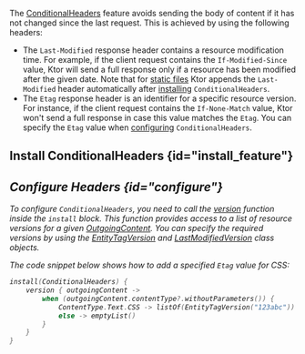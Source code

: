 [//]: # (title: Conditional Headers)

The [ConditionalHeaders](https://api.ktor.io/%ktor_version%/io.ktor.features/-conditional-headers/index.html) feature avoids sending the body of content if it has not changed since the last request. This is achieved by using the following headers:
* The `Last-Modified` response header contains a resource modification time. For example, if the client request contains the `If-Modified-Since` value, Ktor will send a full response only if a resource has been modified after the given date. Note that for [static files](Serving_Static_Content.md) Ktor appends the `Last-Modified` header automatically after [installing](#install_feature) `ConditionalHeaders`.
* The `Etag` response header is an identifier for a specific resource version. For instance, if the client request contains the `If-None-Match` value, Ktor won't send a full response in case this value matches the `Etag`. You can specify the `Etag` value when [configuring](#configure) `ConditionalHeaders`.


## Install ConditionalHeaders {id="install_feature"}
<var name="feature_name" value="ConditionalHeaders"/>
<include src="lib.md" include-id="install_feature"/>


## Configure Headers {id="configure"}

To configure `ConditionalHeaders`, you need to call the [version](https://api.ktor.io/%ktor_version%/io.ktor.features/-conditional-headers/-configuration/version.html) function inside the `install` block. This function provides access to a list of resource versions for a given [OutgoingContent](https://api.ktor.io/%ktor_version%/io.ktor.http.content/-outgoing-content/index.html). You can specify the required versions by using the [EntityTagVersion](https://api.ktor.io/%ktor_version%/io.ktor.http.content/-entity-tag-version/index.html) and [LastModifiedVersion](https://api.ktor.io/%ktor_version%/io.ktor.http.content/-last-modified-version/index.html) class objects.

The code snippet below shows how to add a specified `Etag` value for CSS:
```kotlin
install(ConditionalHeaders) {
    version { outgoingContent ->
        when (outgoingContent.contentType?.withoutParameters()) {
            ContentType.Text.CSS -> listOf(EntityTagVersion("123abc"))
            else -> emptyList()
        }
    }
}
```

